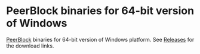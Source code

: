 # PeerBlock binaries for 64-bit version of Windows
[PeerBlock](https://github.com/PeerBlock/peerblock) binaries for 64-bit version of Windows platform. See [Releases](https://github.com/mike2718/PeerBlock-win64/releases) for the download links.
